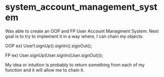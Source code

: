 # system_account_management_system
Was able to create an OOP and FP User Account Managment System.
Next goal is to try to implement it in a way where, I can chain my objects.

OOP ex) User1.signUp().signIn().signOut();

FP ex) User.signUp(User.signIn(User.signOut)));

My idea or intuition is probably to return something from each of my function and it will allow me to chain it.
